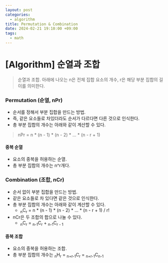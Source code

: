 ```yaml
---
layout: post
categories:
  - algorithm
title: Permutation & Combination
date: 2024-02-21 19:10:00 +09:00
tags:
  - math
---
```

# \[Algorithm] 순열과 조합

>순열과 조합. 아래에 나오는 n은 전체 집합 요소의 개수, r은 해당 부분 집합의 길이를 의미한다.


### Permutation (순열, nPr)
- 순서를 정해서 부분 집합을 만드는 방법.
- 즉, 같은 요소들로 차있더라도 순서가 다르다면 다른 것으로 인식한다.
- 총 부분 집합의 개수는 아래와 같이 계산할 수 있다.
>nPr = n * (n - 1) * (n - 2) * ... * (n - r + 1)

#### 중복 순열
- 요소의 중복을 허용하는 순열.
- 총 부분 집합의 개수는 n^r개다.

### Combination (조합, nCr)
- 순서 없이 부분 집합을 만드는 방법.
- 같은 요소들로 차 있다면 같은 것으로 인식한다.
- 총 부분 집합의 개수는 아래와 같이 계산할 수 있다.
	- <sub>n</sub>C<sub>r</sub> = n * (n - 1) * (n - 2) * ... * (n - r + 1) / r!
- nCr은 두 조합의 합으로 나눌 수 있다.
	- <sub>n</sub>C<sub>r</sub> = <sub>n-1</sub>C<sub>r</sub> + <sub>n-1</sub>C<sub>r - 1</sub>

#### 중복 조합
- 요소의 중복을 허용하는 조합.
- 총 부분 집합의 개수는 <sub>n</sub>H<sub>r</sub> = <sub>n+r-1</sub>C<sub>r</sub> = <sub>n+r-1</sub>C<sub>n-1</sub>